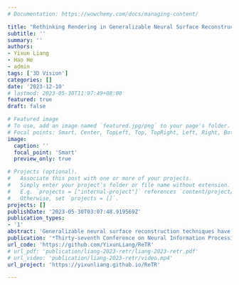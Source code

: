 ```yaml
---
# Documentation: https://wowchemy.com/docs/managing-content/

title: "Rethinking Rendering in Generalizable Neural Surface Reconstruction: A Learning-based Solution"
subtitle: ''
summary: ''
authors:
- Yixun Liang
- Hao He
- admin
tags: ['3D Vision']
categories: []
date: '2023-12-10'
# lastmod: 2023-05-30T11:07:49+08:00
featured: true
draft: false

# Featured image
# To use, add an image named `featured.jpg/png` to your page's folder.
# Focal points: Smart, Center, TopLeft, Top, TopRight, Left, Right, BottomLeft, Bottom, BottomRight.
image:
  caption: ''
  focal_point: 'Smart'
  preview_only: true

# Projects (optional).
#   Associate this post with one or more of your projects.
#   Simply enter your project's folder or file name without extension.
#   E.g. `projects = ["internal-project"]` references `content/project/deep-learning/index.md`.
#   Otherwise, set `projects = []`.
projects: []
publishDate: '2023-05-30T03:07:48.919569Z'
publication_types:
- '1'
abstract: 'Generalizable neural surface reconstruction techniques have attracted great attention in recent years. However, they encounter limitations of low confidence depth distribution and inaccurate surface reasoning due to the oversimplified volume rendering process employed. In this paper, we present Reconstruction TRansformer (ReTR), a novel framework that leverages the transformer architecture to redesign the rendering process, enabling complex photon-particle interaction modeling. It introduces a learnable meta-ray token and utilizes the cross-attention mechanism to simulate the interaction of photons with sampled points and render the observed color. Meanwhile, by operating within a high-dimensional feature space rather than the color space, ReTR mitigates sensitivity to projected colors in source views. Such improvements result in accurate surface assessment with high confidence. We demonstrate the effectiveness of our approach on various datasets, showcasing how our method outperforms the current state-of-the-art approaches in terms of reconstruction quality and generalization ability.'
publication: '*Thirty-seventh Conference on Neural Information Processing Systems (NeurIPS)*'
url_code: 'https://github.com/YixunLiang/ReTR'
# url_pdf: 'publication/liang-2023-retr/liang-2023-retr.pdf'
# url_video: 'publication/liang-2023-retr/video.mp4'
url_project: 'https://yixunliang.github.io/ReTR'

---
```

